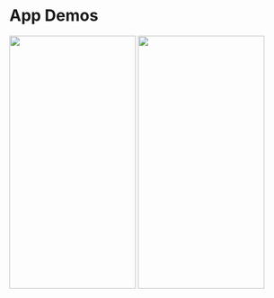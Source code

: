 # App Demos 

<img src="/CCCommunitiesDemo.gif" width="225" height="451">
<img src="/CCCommunitiesDemo.gif" width="225" height="451">
